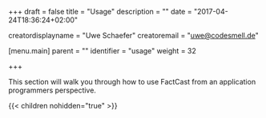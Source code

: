 +++
draft = false
title = "Usage"
description = ""
date = "2017-04-24T18:36:24+02:00"

creatordisplayname = "Uwe Schaefer"
creatoremail = "uwe@codesmell.de"

[menu.main]
parent = ""
identifier = "usage"
weight = 32

+++

This section will walk you through how to use FactCast from an application programmers perspective.


{{< children nohidden="true" >}}
